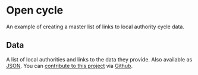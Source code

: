 # Open cycle
An example of creating a master list of links to local authority cycle data. 

## Data

A list of local authorities and links to the data they provide. Also available as [JSON](data/list.json). You can [contribute to this project](https://github.com/odileeds/opencycle) via [Github](https://github.com/).
